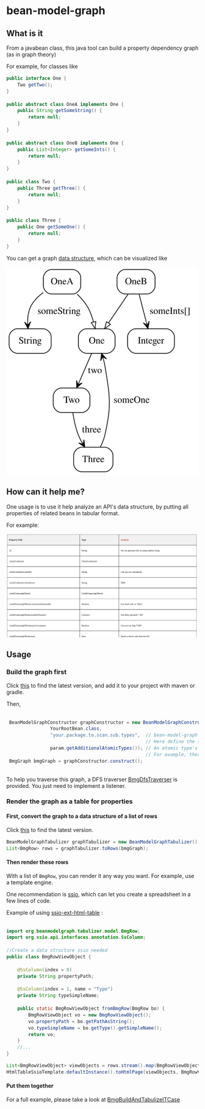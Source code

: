 # bean-model-graph

## What is it

From a javabean class, this java tool can build a property dependency graph (as in graph theory)  

For example, for classes like
```java
public interface One {
    Two getTwo();
}

public abstract class OneA implements One {
    public String getSomeString() {
        return null;
    }
}

public abstract class OneB implements One {
    public List<Integer> getSomeInts() {
        return null;
    }
}

public class Two {
    public Three getThree() {
        return null;
    }
}

public class Three {
    public One getSomeOne() {
        return null;
    }
}

```

You can get a graph [data structure](./graph-constructor/src/main/java/org/beanmodelgraph/constructor/model/BmgGraph.java), which can be visualized like

![123-graph](./doc/123-graph.svg)

## How can it help me? 

One usage is to use it help analyze an API's data structure, by putting all properties of related beans in tabular format.

For example: 

![property-table](./doc/paypal-property-table.png)


## Usage

### Build the graph first

Click [this](https://search.maven.org/artifact/com.github.chenjianjx.beanmodelgraph/graph-drawer) to find the latest version, and add it to your project with maven or gradle.

Then, 

```java

 BeanModelGraphConstructor graphConstructor = new BeanModelGraphConstructor(
                YourRootBean.class,
                "your.package.to.scan.sub.types",  // bean-model-graph will bring a bean's subclasses to the graph.
                                                   // Here define the subclass scan scope
                param.getAdditionalAtomicTypes()); // An atomic type's properties won't be in the graph, 
                                                   // For example, there may be no point to inspect the properties of 'Currency'
 BmgGraph bmgGraph = graphConstructor.construct();
 
```

To help you traverse this graph, a DFS traverser [BmgDfsTraverser](./graph-constructor/src/main/java/org/beanmodelgraph/constructor/traverse/BmgDfsTraverser.java) is provided. You just need to implement a listener.

### Render the graph  as a table for properties

#### First, convert the graph to a data structure of a list of rows

Click [this](https://search.maven.org/artifact/com.github.chenjianjx.beanmodelgraph/graph-tabulizer) to find the latest version.

```java
BeanModelGraphTabulizer graphTabulizer = new BeanModelGraphTabulizer();
List<BmgRow> rows = graphTabulizer.toRows(bmgGraph);
```

#### Then render these rows

With a list of `BmgRow`, you can render it any way you want. For example, use a template engine.

One recommendation is [ssio](https://github.com/chenjianjx/ssio), which can let you create a spreadsheet in a few lines of code. 

Example of using [ssio-ext-html-table](https://github.com/chenjianjx/ssio/tree/master/ssio-ext-html-table) : 

```java

import org.beanmodelgraph.tabulizer.model.BmgRow;
import org.ssio.api.interfaces.annotation.SsColumn;

//Create a data structure ssio needed
public class BmgRowViewObject {

    @SsColumn(index = 0)
    private String propertyPath;

    @SsColumn(index = 1, name = "Type")
    private String typeSimpleName;

    public static BmgRowViewObject fromBmgRow(BmgRow bo) {
        BmgRowViewObject vo = new BmgRowViewObject();
        vo.propertyPath = bo.getPathAsString();
        vo.typeSimpleName = bo.getType().getSimpleName();
        return vo;
    }
    //...
}    
```

```java
List<BmgRowViewObject> viewObjects = rows.stream().map(BmgRowViewObject::fromBmgRow).collect(Collectors.toList());
HtmlTableSsioTemplate.defaultInstance().toHtmlPage(viewObjects, BmgRowViewObject.class, outputFile, "utf8", false);
```

#### Put them together
For a full example, please take a look at [BmgBuildAndTabulizeITCase](./graph-tabulizer/src/test/java/org/beanmodelgraph/tabulizer/integrationtest/cases/BmgBuildAndTabulizeITCase.java)